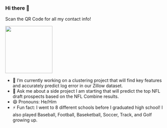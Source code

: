 ### Hi there 👋

Scan the QR Code for all my contact info!

<img src="https://user-images.githubusercontent.com/68249244/96934835-8d14f200-1488-11eb-8ba2-3f7dcc9a3c2c.png" width="150">

- 🔭 I’m currently working on a clustering project that will find key features and accurately predict log error in our Zillow dataset.
- 💬 Ask me about a side project I am starting that will predict the top NFL draft prospects based on the NFL Combine results.
- 😄 Pronouns: He/Him
- ⚡ Fun fact: I went to 8 different schools before I graduated high school! I also played Baseball, Football, Baseketball, Soccer, Track, and Golf growing up.

<!--
**AAranda10/aaranda10** is a ✨ _special_ ✨ repository because its `README.md` (this file) appears on your GitHub profile.

Here are some ideas to get you started:

- 🔭 I’m currently working on ...
- 🌱 I’m currently learning ...
- 👯 I’m looking to collaborate on ...
- 🤔 I’m looking for help with ...
- 💬 Ask me about ...
- 📫 How to reach me: ...
- 😄 Pronouns: ...
- ⚡ Fun fact: ...
-->
